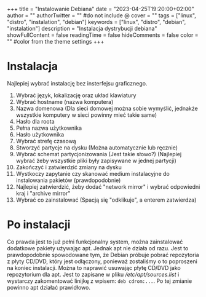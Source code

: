 +++
title = "Instalowanie Debiana"
date = "2023-04-25T19:20:00+02:00"
author = ""
authorTwitter = "" #do not include @
cover = ""
tags = ["linux", "distro", "instalation", "debian"]
keywords = ["linux", "distro", "debian", "instalation"]
description = "Instalacja dystrybucji debiana"
showFullContent = false
readingTime = false
hideComments = false
color = "" #color from the theme settings
+++
# Instalacja
Najlepiej wybrać instalację bez insterfejsu graficznego.

1. Wybrać język, lokalizację oraz układ klawiatury
2. Wybrać hostname (nazwa komputera)
3. Nazwa domenowa (Dla sieci domowej można sobie wymyślić, jednakże wszystkie komputery w sieci powinny mieć takie same)
4. Hasło dla roota
5. Pełna nazwa użytkownika
6. Hasło użytkownika
7. Wybrać strefę czasową
8. Stworzyć partycje na dysku (Można automatycznie lub ręcznie)
9. Wybrać schemat partycjonizowania (Jest takie słowo?) (Najlepiej wybrać żeby wszystkie pliki były zapisywane w jednej partycji)
10. Zakończyć i zatwierdzić zmiany na dysku
11. Wystkoczy zapytanie czy skanować medium instalacyjne do instalowania pakietów (prawdopodobnie)
12. Najlepiej zatwierdzić, żeby dodać "network mirror" i wybrać odpowiedni kraj i "archive mirror"
13. Wybrać co zainstalować (Spacją się "odklikuje", a enterem zatwierdza)

# Po instalacji
Co prawda jest to już pełni funkcjonalny system, można zainstalować dodatkowe pakiety używając apt.
Jednak apt nie działa od razu.
Jest to prawdopodobnie spowodowane tym, że Debian próbuje pobrać repozytoria z płyty CD/DVD, który jest odłączony, ponieważ zostaliśmy o to poproszeni na koniec instalacji.
Można to naprawić usuwając płytę CD/DVD jako repozytorium dla apt.
Jest to zapisane w pliku */etc/apt/sources.list* i wystarczy zakomentować linijkę z wpisem:
`deb cdrom:...`.
Po tej zmianie powinno apt działać prawidłowo.
